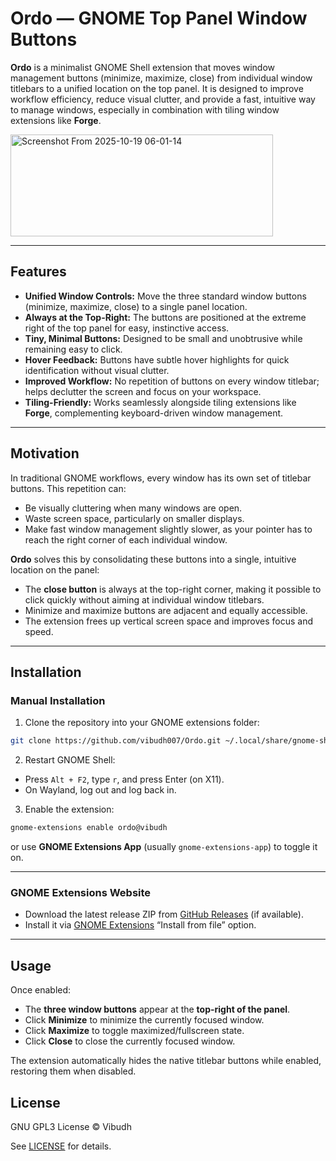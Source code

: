 # Ordo — GNOME Top Panel Window Buttons

**Ordo** is a minimalist GNOME Shell extension that moves window management buttons (minimize, maximize, close) from individual window titlebars to a unified location on the top panel. It is designed to improve workflow efficiency, reduce visual clutter, and provide a fast, intuitive way to manage windows, especially in combination with tiling window extensions like **Forge**.

<img width="420" height="163" alt="Screenshot From 2025-10-19 06-01-14" src="https://github.com/user-attachments/assets/a6fc86e0-7acf-42d5-b1d6-4a0f6813e44e" />


---

## Features

- **Unified Window Controls:** Move the three standard window buttons (minimize, maximize, close) to a single panel location.
- **Always at the Top-Right:** The buttons are positioned at the extreme right of the top panel for easy, instinctive access.
- **Tiny, Minimal Buttons:** Designed to be small and unobtrusive while remaining easy to click.
- **Hover Feedback:** Buttons have subtle hover highlights for quick identification without visual clutter.
- **Improved Workflow:** No repetition of buttons on every window titlebar; helps declutter the screen and focus on your workspace.
- **Tiling-Friendly:** Works seamlessly alongside tiling extensions like **Forge**, complementing keyboard-driven window management.

---

## Motivation

In traditional GNOME workflows, every window has its own set of titlebar buttons. This repetition can:

- Be visually cluttering when many windows are open.
- Waste screen space, particularly on smaller displays.
- Make fast window management slightly slower, as your pointer has to reach the right corner of each individual window.

**Ordo** solves this by consolidating these buttons into a single, intuitive location on the panel:

- The **close button** is always at the top-right corner, making it possible to click quickly without aiming at individual window titlebars.
- Minimize and maximize buttons are adjacent and equally accessible.
- The extension frees up vertical screen space and improves focus and speed.

---

## Installation

### Manual Installation

1. Clone the repository into your GNOME extensions folder:

```bash
git clone https://github.com/vibudh007/Ordo.git ~/.local/share/gnome-shell/extensions/ordo@vibudh
````

2. Restart GNOME Shell:

* Press `Alt + F2`, type `r`, and press Enter (on X11).
* On Wayland, log out and log back in.

3. Enable the extension:

```bash
gnome-extensions enable ordo@vibudh
```

or use **GNOME Extensions App** (usually `gnome-extensions-app`) to toggle it on.

---

### GNOME Extensions Website

* Download the latest release ZIP from [GitHub Releases](https://github.com/vibudh007/Ordo/releases) (if available).
* Install it via [GNOME Extensions](https://extensions.gnome.org/) “Install from file” option.

---

## Usage

Once enabled:

* The **three window buttons** appear at the **top-right of the panel**.
* Click **Minimize** to minimize the currently focused window.
* Click **Maximize** to toggle maximized/fullscreen state.
* Click **Close** to close the currently focused window.

The extension automatically hides the native titlebar buttons while enabled, restoring them when disabled.

## License

GNU GPL3 License © Vibudh

See [LICENSE](LICENSE) for details.
